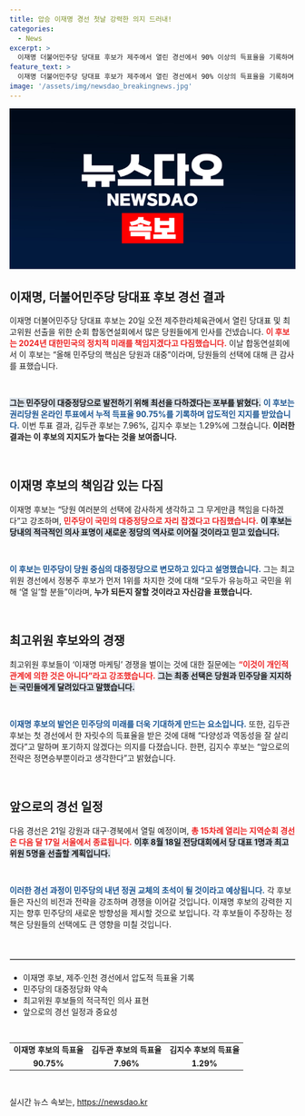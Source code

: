 ```yaml
---
title: 압승 이재명 경선 첫날 강력한 의지 드러내!
categories:
  - News
excerpt: >
  이재명 더불어민주당 당대표 후보가 제주에서 열린 경선에서 90% 이상의 득표율을 기록하며 당원들의 지지를 받고 있다. 그는 민주당의 대중정당으로의 변모를 강조하며 새로운 정당 역사를 쓰겠다고 다짐했다.
feature_text: >
  이재명 더불어민주당 당대표 후보가 제주에서 열린 경선에서 90% 이상의 득표율을 기록하며 당원들의 지지를 받고 있다. 그는 민주당의 대중정당으로의 변모를 강조하며 새로운 정당 역사를 쓰겠다고 다짐했다.
image: '/assets/img/newsdao_breakingnews.jpg'
---
```


<p><img src="/assets/img/newsdao_breakingnews.jpg" alt="ranknews 속보" /></p>

<h2 data-ke-size="size26">이재명, 더불어민주당 당대표 후보 경선 결과</h2>

<p data-ke-size="size16">이재명 더불어민주당 당대표 후보는 20일 오전 제주한라체육관에서 열린 당대표 및 최고위원 선출을 위한 순회 합동연설회에서 많은 당원들에게 인사를 건넸습니다. <b><span style="color: #ee2323;">이 후보는 2024년 대한민국의 정치적 미래를 책임지겠다고 다짐했습니다.</span></b> 이날 합동연설회에서 이 후보는 “올해 민주당의 핵심은 당원과 대중”이라며, 당원들의 선택에 대해 큰 감사를 표했습니다.</p>

<p data-ke-size="size16">&nbsp;</p>

<p><b><span style="background-color: #21538527;">그는 민주당이 대중정당으로 발전하기 위해 최선을 다하겠다는 포부를 밝혔다.</span></b> <b><span style="color: #1a5490;">이 후보는 권리당원 온라인 투표에서 누적 득표율 90.75%를 기록하며 압도적인 지지를 받았습니다.</span></b> 이번 투표 결과, 김두관 후보는 7.96%, 김지수 후보는 1.29%에 그쳤습니다. <b>이러한 결과는 이 후보의 지지도가 높다는 것을 보여줍니다.</b></p>

<p data-ke-size="size16">&nbsp;</p>

<h2 data-ke-size="size26">이재명 후보의 책임감 있는 다짐</h2>

<p data-ke-size="size16">이재명 후보는 “당원 여러분의 선택에 감사하게 생각하고 그 무게만큼 책임을 다하겠다”고 강조하며, <b><span style="color: #ee2323;">민주당이 국민의 대중정당으로 자리 잡겠다고 다짐했습니다.</span></b> <b><span style="background-color: #21538527;">이 후보는 당내의 적극적인 의사 표명이 새로운 정당의 역사로 이어질 것이라고 믿고 있습니다.</span></b></p>

<p data-ke-size="size16">&nbsp;</p>

<p><b><span style="color: #1a5490;">이 후보는 민주당이 당원 중심의 대중정당으로 변모하고 있다고 설명했습니다.</span></b> 그는 최고위원 경선에서 정봉주 후보가 먼저 1위를 차지한 것에 대해 “모두가 유능하고 국민을 위해 ‘열 일’할 분들”이라며, <b>누가 되든지 잘할 것이라고 자신감을 표했습니다.</b></p>

<p data-ke-size="size16">&nbsp;</p>

<h2 data-ke-size="size26">최고위원 후보와의 경쟁</h2>

<p data-ke-size="size16">최고위원 후보들이 ‘이재명 마케팅’ 경쟁을 벌이는 것에 대한 질문에는 <b><span style="color: #ee2323;">“이것이 개인적 관계에 의한 것은 아니다”라고 강조했습니다.</span></b> <b><span style="background-color: #21538527;">그는 최종 선택은 당원과 민주당을 지지하는 국민들에게 달려있다고 말했습니다.</span></b></p>

<p data-ke-size="size16">&nbsp;</p>

<p><b><span style="color: #1a5490;">이재명 후보의 발언은 민주당의 미래를 더욱 기대하게 만드는 요소입니다.</span></b> 또한, 김두관 후보는 첫 경선에서 한 자릿수의 득표율을 받은 것에 대해 “다양성과 역동성을 잘 살리겠다”고 말하며 포기하지 않겠다는 의지를 다졌습니다. 한편, 김지수 후보는 “앞으로의 전략은 정면승부뿐이라고 생각한다”고 밝혔습니다.</p>

<p data-ke-size="size16">&nbsp;</p>

<h2 data-ke-size="size26">앞으로의 경선 일정</h2>

<p data-ke-size="size16">다음 경선은 21일 강원과 대구·경북에서 열릴 예정이며, <b><span style="color: #ee2323;">총 15차례 열리는 지역순회 경선은 다음 달 17일 서울에서 종료됩니다.</span></b> <b><span style="background-color: #21538527;">이후 8월 18일 전당대회에서 당 대표 1명과 최고위원 5명을 선출할 계획입니다.</span></b></p>

<p data-ke-size="size16">&nbsp;</p>

<p><b><span style="color: #1a5490;">이러한 경선 과정이 민주당의 내년 정권 교체의 초석이 될 것이라고 예상됩니다.</span></b> 각 후보들은 자신의 비전과 전략을 강조하며 경쟁을 이어갈 것입니다. 이재명 후보의 강력한 지지는 향후 민주당의 새로운 방향성을 제시할 것으로 보입니다. 각 후보들이 주장하는 정책은 당원들의 선택에도 큰 영향을 미칠 것입니다.</p>

<p data-ke-size="size16">&nbsp;</p>

<hr style="border: 1px solid #ccc; margin: 20px 0;"/>

<ul>
    <li>이재명 후보, 제주·인천 경선에서 압도적 득표율 기록</li>
    <li>민주당의 대중정당화 약속</li>
    <li>최고위원 후보들의 적극적인 의사 표현</li>
    <li>앞으로의 경선 일정과 중요성</li>
</ul>

<p data-ke-size="size16">&nbsp;</p>

<table style="width: 100%; border-collapse: collapse;">
    <tr>
        <td style="text-align: center; height: 17px;"><b>이재명 후보의 득표율</b></td>
        <td style="text-align: center; height: 17px;"><b>김두관 후보의 득표율</b></td>
        <td style="text-align: center; height: 17px;"><b>김지수 후보의 득표율</b></td>
    </tr>
    <tr>
        <td style="text-align: center; height: 17px;"><b>90.75%</b></td>
        <td style="text-align: center; height: 17px;"><b>7.96%</b></td>
        <td style="text-align: center; height: 17px;"><b>1.29%</b></td>
    </tr>
</table>

<p data-ke-size="size16">&nbsp;</p>
실시간 뉴스 속보는, <a href="https://newsdao.kr" rel="dofollow">https://newsdao.kr</a>


